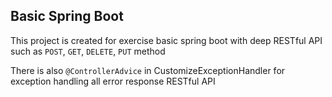 Basic Spring Boot
--

This project is created for exercise basic spring boot with deep RESTful API such as `POST`, `GET`, `DELETE`, `PUT` method

There is also `@ControllerAdvice` in CustomizeExceptionHandler for exception handling all error response RESTful API
